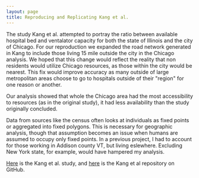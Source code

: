 ```yaml
---
layout: page
title: Reproducing and Replicating Kang et al.
---
```


The study Kang et al. attempted to portray the ratio between available hospital bed and ventalator capacity for both the state of Illinois and the city of Chicago.
For our reproduction we expanded the road network generated in Kang to include those living 15 mile outside the city in the Chicago analysis.
We hoped that this change would reflect the reality that non residents would utilize Chicago resources, as those within the city would be nearest.
This fix would improve accuracy as many outside of large metropolitan areas choose to go to hospitals outside of their "region" for one reason or another.

Our analysis showed that whole the Chicago area had the most accessibility to resources (as in the original study), it had less availability than the study originally concluded. 

Data from sources like the census often looks at individuals as fixed points or aggregated into fixed polygons.
This is necessary for geographic analysis, though that assumption becomes an issue when humans are assumed to occupy only fixed  points.
In a previous project, I had to account for those working in Addison county VT, but living eslewhere.
Excluding New York state, for example, would have hampered my analysis.

[Here](https://ij-healthgeographics.biomedcentral.com/articles/10.1186/s12942-020-00229-x) is the Kang et al. study, and [here](https://github.com/cybergis/COVID-19AccessibilityNotebook) is the Kang et al repository on GitHub.
